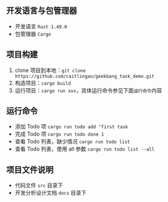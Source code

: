 ## 开发语言与包管理器
- 开发语言 `Rust 1.49.0`
- 包管理器 `Cargo`
## 项目构建
1. clone 项目到本地：`git clone https://github.com/caitlingao/geekbang_task_demo.git`
2. 构造项目：`cargo build`
3. 运行项目：`cargo run xxx`，具体运行命令参见下面`运行命令`内容
## 运行命令
- 添加 Todo 项 `cargo run todo add "first task`
- 完成 Todo 项 `cargo run todo done 1`
- 查看 Todo 列表，缺少情况 `cargo run todo list`
- 查看 Todo 列表，使用 all 参数 `cargo run todo list --all`
## 项目文件说明
- 代码文件 `src` 目录下
- 开发分析设计文档 `docs` 目录下